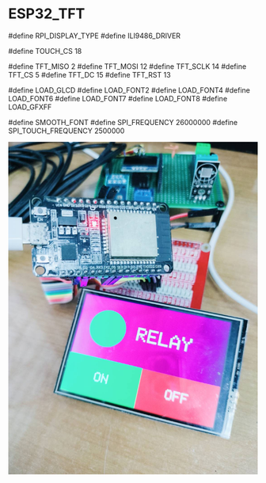 # ESP32_TFT

#define RPI_DISPLAY_TYPE
#define ILI9486_DRIVER

#define TOUCH_CS 18

#define TFT_MISO 2 
#define TFT_MOSI 12
#define TFT_SCLK 14
#define TFT_CS   5 
#define TFT_DC   15
#define TFT_RST  13

#define LOAD_GLCD
#define LOAD_FONT2
#define LOAD_FONT4
#define LOAD_FONT6
#define LOAD_FONT7
#define LOAD_FONT8
#define LOAD_GFXFF

#define SMOOTH_FONT
#define SPI_FREQUENCY  26000000 
#define SPI_TOUCH_FREQUENCY  2500000

![alt text](https://github.com/SurawutSukkum/ESP32_TFT/blob/main/test.jpg?raw=true)
